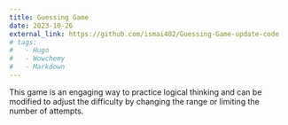 ```yaml
---
title: Guessing Game
date: 2023-10-26
external_link: https://github.com/ismai402/Guessing-Game-update-code
# tags:
#   - Hugo
#   - Wowchemy
#   - Markdown
---
```


This game is an engaging way to practice logical thinking and can be modified to adjust the difficulty by changing the range or limiting the number of attempts.

<!--more-->
